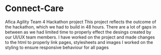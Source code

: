 # Connect-Care
Afica Agility Team 4 Hackathon project
This project reflects the outcome of the hackathon, which we had to build in 48 hours.
There are a lot of gaps in between as we had limited time to properly effect the desings created by our UI/UX team members.
I have worked on the project and made changes to the html to properly link pages, stylesheets and images
I worked on the styling to ensure responsive behaviour for all pages
